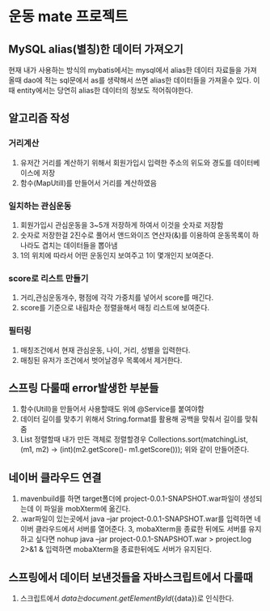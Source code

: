# 운동 mate 프로젝트

## MySQL alias(별칭)한 데이터 가져오기
현재 내가 사용하는 방식의 mybatis에서는 mysql에서 alias한 데이터 자료들을 가져올때
dao에 적는 sql문에서 as를 생략해서 쓰면 alias한 데이터들을 가져올수 있다.
이때 entity에서는 당연히 alias한 데이터의 정보도 적어줘야한다.

## 알고리즘 작성
### 거리계산
1. 유저간 거리를 계산하기 위해서 회원가입시 입력한 주소의 위도와 경도를 데이터베이스에 저장
2. 함수(MapUtill)를 만들어서 거리를 계산하였음

### 일치하는 관심운동
1. 회원가입시 관심운동을 3~5개 저장하게 하여서 이것을 숫자로 저장함
2. 숫자로 저장한걸 2진수로 풀어서 앤드와이즈 연산자(&)를 이용하여 운동목록이 하나라도 겹치는 데이터들을 뽑아냄
3. 1의 위치에 따라서 어떤 운동인지 보여주고 1이 몇개인지 보여준다.

### score로 리스트 만들기
1. 거리,관심운동개수, 평점에 각각 가중치를 넣어서 score를 매긴다.
2. score를 기준으로 내림차순 정렬을해서 매칭 리스트에 보여준다.

### 필터링
1. 매칭조건에서 현재 관심운동, 나이, 거리, 성별을 입력한다.
2. 매칭된 유저가 조건에서 벗어날경우 목록에서 제거한다.


## 스프링 다룰때 error발생한 부분들

1. 함수(Utill)을 만들어서 사용할때도 위에 @Service를 붙여야함
2. 데이터 길이를 맞추기 위해서 String.format를 활용해 공백을 맞춰서 길이를 맞춰줌
3. List 정렬할때 내가 만든 객체로 정렬할경우
	Collections.sort(matchingList, (m1, m2) -> (int)(m2.getScore()- m1.getScore()));
	위와 같이 만들어준다.

## 네이버 클라우드 연결
1. mavenbuild를 하면 target폴더에 project-0.0.1-SNAPSHOT.war파일이 생성되는데 이 파일을 mobXterm에 옮긴다.
2. .war파일이 있는곳에서 java –jar project-0.0.1-SNAPSHOT.war를 입력하면 네이버 클라우드에서 서버를 열어준다.
3, mobaXterm을 종료한 뒤에도 서버를 유지하고 싶다면 nohup java –jar project-0.0.1-SNAPSHOT.war > project.log 2>&1 & 입력하면
mobaXterm을 종료한뒤에도 서버가 유지된다.


## 스프링에서 데이터 보낸것들을 자바스크립트에서 다룰때
1. 스크립트에서 ${data}는  document.getElementById(${data})로 인식한다.





